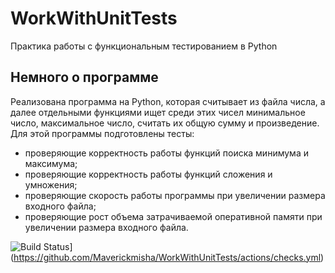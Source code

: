 # WorkWithUnitTests
Практика работы с функциональным тестированием в Python

## Немного о программе
Реализована программа на Python, которая считывает из файла числа, 
а далее отдельными функциями ищет среди этих чисел минимальное число, максимальное число, 
считать их общую сумму и произведение. 
Для этой программы подготовлены тесты:
- проверяющие корректность работы функций поиска минимума и максимума;
- проверяющие корректность работы функций сложения и умножения;
- проверяющие скорость работы программы при увеличении размера входного файла;
- проверяющие рост объема затрачиваемой оперативной памяти при увеличении размера входного файла.

![Build Status](https://github.com/xdan/jodit/workflows/Run%20tests/badge.svg)](https://github.com/Maverickmisha/WorkWithUnitTests/actions/checks.yml)
